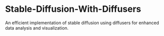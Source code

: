 # Stable-Diffusion-With-Diffusers
An efficient implementation of stable diffusion using diffusers for enhanced data analysis and visualization.
